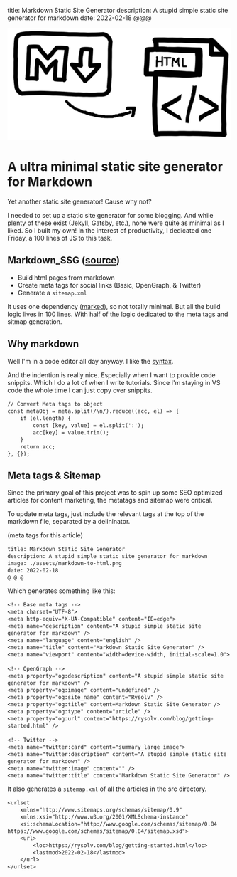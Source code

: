 title: Markdown Static Site Generator
description: A stupid simple static site generator for markdown
date: 2022-02-18
@@@

![Markdown to HTMl](./assets/markdown-to-html.png)

# A ultra minimal static site generator for Markdown

Yet another static site generator! Cause why not?

I needed to set up a static site generator for some blogging. And while plenty of these exist ([Jekyll](https://jekyllrb.com/), [Gatsby](https://www.gatsbyjs.com/), [etc.](https://jamstack.org/generators/)), none were quite as minimal as I liked. So I built my own! In the interest of productivity, I dedicated one Friday, a 100 lines of JS to this task.

## Markdown_SSG ([source](https://github.com/rysolv/markdown_ssg))

-   Build html pages from markdown
-   Create meta tags for social links (Basic, OpenGraph, & Twitter)
-   Generate a `sitemap.xml`

It uses one dependency ([marked](https://www.npmjs.com/package/marked)), so not totally minimal. But all the build logic lives in 100 lines. With half of the logic dedicated to the meta tags and sitmap generation.

## Why markdown

Well I'm in a code editor all day anyway. I like the [syntax](https://www.markdownguide.org/basic-syntax/).

And the indention is really nice. Especially when I want to provide code snippits. Which I do a lot of when I write tutorials. Since I'm staying in VS code the whole time I can just copy over snippits.

```
// Convert Meta tags to object
const metaObj = meta.split(/\n/).reduce((acc, el) => {
    if (el.length) {
        const [key, value] = el.split(':');
        acc[key] = value.trim();
    }
    return acc;
}, {});
```

## Meta tags & Sitemap

Since the primary goal of this project was to spin up some SEO optimized articles for content marketing, the metatags and sitemap were critical.

To update meta tags, just include the relevant tags at the top of the markdown file, separated by a delininator.

(meta tags for this article)

```
title: Markdown Static Site Generator
description: A stupid simple static site generator for markdown
image: ./assets/markdown-to-html.png
date: 2022-02-18
@ @ @
```

Which generates something like this:

```
<!-- Base meta tags -->
<meta charset="UTF-8">
<meta http-equiv="X-UA-Compatible" content="IE=edge">
<meta name="description" content="A stupid simple static site generator for markdown" />
<meta name="language" content="english" />
<meta name="title" content="Markdown Static Site Generator" />
<meta name="viewport" content="width=device-width, initial-scale=1.0">

<!-- OpenGraph -->
<meta property="og:description" content="A stupid simple static site generator for markdown" />
<meta property="og:image" content="undefined" />
<meta property="og:site_name" content="Rysolv" />
<meta property="og:title" content=Markdown Static Site Generator />
<meta property="og:type" content="article" />
<meta property="og:url" content="https://rysolv.com/blog/getting-started.html" />

<!-- Twitter -->
<meta name="twitter:card" content="summary_large_image">
<meta name="twitter:description" content="A stupid simple static site generator for markdown" />
<meta name="twitter:image" content="" />
<meta name="twitter:title" content="Markdown Static Site Generator" />
```

It also generates a `sitemap.xml` of all the articles in the src directory.

```
<urlset
    xmlns="http://www.sitemaps.org/schemas/sitemap/0.9"
    xmlns:xsi="http://www.w3.org/2001/XMLSchema-instance"
    xsi:schemaLocation="http://www.google.com/schemas/sitemap/0.84 https://www.google.com/schemas/sitemap/0.84/sitemap.xsd">
    <url>
        <loc>https://rysolv.com/blog/getting-started.html</loc>
        <lastmod>2022-02-18</lastmod>
    </url>
</urlset>
```
